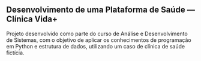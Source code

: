 ## Desenvolvimento de uma Plataforma de Saúde — Clínica Vida+

Projeto desenvolvido como parte do curso de Análise e Desenvolvimento de Sistemas, com o objetivo de aplicar os conhecimentos de programação em Python e estrutura de dados, utilizando um caso de clínica de saúde fictícia.
